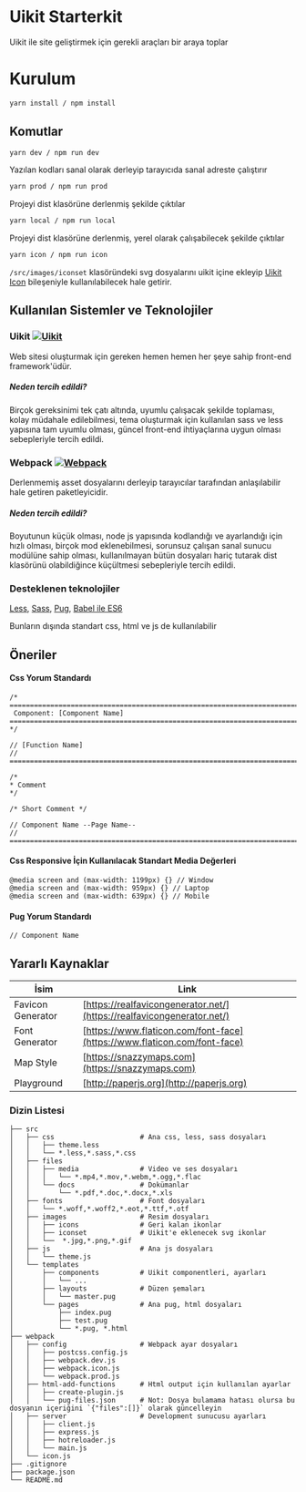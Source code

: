 # Uikit Starterkit
Uikit ile site geliştirmek için gerekli araçları bir araya toplar

# Kurulum

```sh
yarn install / npm install
```

## Komutlar

```sh
yarn dev / npm run dev
```
Yazılan kodları sanal olarak derleyip tarayıcıda sanal adreste çalıştırır

```sh
yarn prod / npm run prod
```
Projeyi dist klasörüne derlenmiş şekilde çıktılar

```sh
yarn local / npm run local
```
Projeyi dist klasörüne derlenmiş, yerel olarak çalışabilecek şekilde çıktılar

```sh
yarn icon / npm run icon
```
`/src/images/iconset` klasöründeki svg dosyalarını uikit içine ekleyip [Uikit Icon][uikit-icon-url] bileşeniyle kullanılabilecek hale 
getirir.

## Kullanılan Sistemler ve Teknolojiler

### Uikit [![Uikit][uikit-image]][uikit-url]

Web sitesi oluşturmak için gereken hemen hemen her şeye sahip front-end framework'üdür.

##### Neden tercih edildi?

Birçok gereksinimi tek çatı altında, uyumlu çalışacak şekilde toplaması, kolay müdahale edilebilmesi, tema oluşturmak 
için kullanılan sass ve less yapısına tam uyumlu olması, güncel front-end ihtiyaçlarına uygun olması sebepleriyle 
tercih edildi.

### Webpack [![Webpack][webpack-image]][webpack-url]

Derlenmemiş asset dosyalarını derleyip tarayıcılar tarafından anlaşılabilir hale getiren paketleyicidir.

##### Neden tercih edildi?

Boyutunun küçük olması, node js yapısında kodlandığı ve ayarlandığı için hızlı olması, birçok mod eklenebilmesi,
sorunsuz çalışan sanal sunucu modülüne sahip olması, kullanılmayan bütün dosyaları hariç tutarak dist klasörünü
olabildiğince küçültmesi sebepleriyle tercih edildi.

### Desteklenen teknolojiler

[Less][less-url], [Sass][sass-url], [Pug][pug-url], [Babel ile ES6][babel-url]

Bunların dışında standart css, html ve js de kullanılabilir

## Öneriler

#### Css Yorum Standardı
```less
/* ========================================================================
 Component: [Component Name]
========================================================================== */

// [Function Name]
// ========================================================================

/*
* Comment
*/

/* Short Comment */

// Component Name --Page Name--
// ========================================================================
```
#### Css Responsive İçin Kullanılacak Standart Media Değerleri

```less
@media screen and (max-width: 1199px) {} // Window
@media screen and (max-width: 959px) {} // Laptop
@media screen and (max-width: 639px) {} // Mobile
```

#### Pug Yorum Standardı
```pug
// Component Name
```

## Yararlı Kaynaklar

| İsim | Link |
| ------ | ------ |
| Favicon Generator | [https://realfavicongenerator.net/](https://realfavicongenerator.net/) |
| Font Generator | [https://www.flaticon.com/font-face](https://www.flaticon.com/font-face) |
| Map Style | [https://snazzymaps.com](https://snazzymaps.com) |
| Playground | [http://paperjs.org](http://paperjs.org) |

### Dizin Listesi

    ├── src
    │   ├── css                     # Ana css, less, sass dosyaları
    │   │   ├── theme.less
    │   │   └── *.less,*.sass,*.css
    │   ├── files    
    │   │   ├── media               # Video ve ses dosyaları
    │   │   │   └── *.mp4,*.mov,*.webm,*.ogg,*.flac
    │   │   └── docs                # Dokümanlar
    │   │       └── *.pdf,*.doc,*.docx,*.xls
    │   ├── fonts                   # Font dosyaları
    │   │   └── *.woff,*.woff2,*.eot,*.ttf,*.otf
    │   ├── images                  # Resim dosyaları
    │   │   ├── icons               # Geri kalan ikonlar
    │   │   ├── iconset             # Uikit'e eklenecek svg ikonlar
    │   │   └──  *.jpg,*.png,*.gif
    │   ├── js                      # Ana js dosyaları
    │   │   └── theme.js
    │   └── templates
    │       ├── components          # Uikit componentleri, ayarları
    │       │   └── ...
    │       ├── layouts             # Düzen şemaları
    │       │   └── master.pug
    │       └── pages               # Ana pug, html dosyaları
    │           ├── index.pug
    │           ├── test.pug
    │           └── *.pug, *.html
    ├── webpack
    │   ├── config                  # Webpack ayar dosyaları
    │   │   ├── postcss.config.js
    │   │   ├── webpack.dev.js
    │   │   ├── webpack.icon.js
    │   │   └── webpack.prod.js
    │   ├── html-add-functions      # Html output için kullanılan ayarlar
    │   │   ├── create-plugin.js
    │   │   └── pug-files.json      # Not: Dosya bulamama hatası olursa bu dosyanın içeriğini `{"files":[]}` olarak güncelleyin 
    │   ├── server                  # Development sunucusu ayarları
    │   │   ├── client.js
    │   │   ├── express.js
    │   │   ├── hotreloader.js
    │   │   └── main.js
    │   └── icon.js
    ├── .gitignore
    ├── package.json
    └── README.md

[yarn-image]: https://img.shields.io/badge/yarn-stable-2188b6.svg?longCache=true&style=flat-square
[yarn-url]: https://github.com/yarnpkg/yarn
[uikit-image]: https://img.shields.io/badge/uikit-lastest-2395f2.svg?longCache=true&style=flat-square
[uikit-url]: https://getuikit.com/
[webpack-image]: https://img.shields.io/npm/v/webpack.svg?label=webpack&style=flat-square&maxAge=3600
[webpack-url]: https://webpack.js.org/
[less-url]: http://lesscss.org/
[sass-url]: https://sass-lang.com
[pug-url]: https://pugjs.org/api/getting-started.html
[babel-url]: http://babeljs.io/
[uikit-icon-url]: https://getuikit.com/docs/icon
